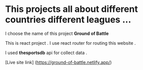 # This projects all about different countries different leagues ...

I choose the name of this project **Ground of Battle**

This is react project . I use react router for routing this website . 

I used **thesportsdb** api for collect data .

[Live site link] (https://ground-of-battle.netlify.app/)
